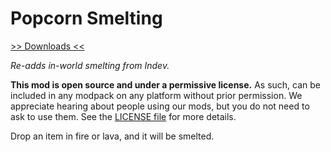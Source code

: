 # Popcorn Smelting

[>> Downloads <<](https://minecraft.curseforge.com/projects/popcorn-smelting)

*Re-adds in-world smelting from Indev.*

**This mod is open source and under a permissive license.**
As such, can be included in any modpack on any platform without prior
permission. We appreciate hearing about people using our mods, but you do not
need to ask to use them. See the [LICENSE file](LICENSE) for more details.

Drop an item in fire or lava, and it will be smelted.

